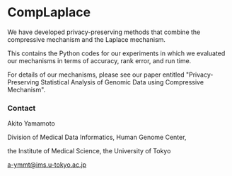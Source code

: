 # CompLaplace

We have developed privacy-preserving methods that combine the compressive mechanism and the Laplace mechanism.

This contains the Python codes for our experiments in which we evaluated our mechanisms in terms of accuracy, rank error, and run time.

For details of our mechanisms, please see our paper entitled "Privacy-Preserving Statistical Analysis of Genomic Data using Compressive Mechanism".

### Contact

Akito Yamamoto

Division of Medical Data Informatics, Human Genome Center,

the Institute of Medical Science, the University of Tokyo

a-ymmt@ims.u-tokyo.ac.jp
